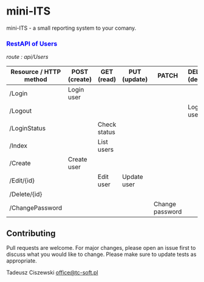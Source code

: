 # mini-ITS
mini-ITS - a small reporting system to your comany.

### <span style="color:blue">**RestAPI of Users**</span>
*route : api/Users*

| Resource / HTTP method | POST (create) | GET (read)   | PUT (update) | PATCH           | DELETE (delete) |
| ---------------------- | ------------- | ------------ | ------------ | --------------- |---------------- |
| /Login                 | Login user    |              |              |                 |                 |
| /Logout                |               |              |              |                 | Logout user     |
| /LoginStatus           |               | Check status |              |                 |                 |
| /Index                 |               | List users   |              |                 |                 |
| /Create                | Create user   |              |              |                 |                 |
| /Edit/{id}             |               | Edit user    | Update user  |                 |                 |
| /Delete/{id}           |               |              |              |                 |                 |
| /ChangePassword        |               |              |              | Change password |                 |

## Contributing
Pull requests are welcome. For major changes, please open an issue first to discuss what you would like to change. Please make sure to update tests as appropriate.

Tadeusz Ciszewski
office@tc-soft.pl